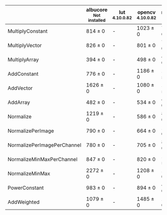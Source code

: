 |                           |albucore<br><small>Not installed</small>|lut<br><small>4.10.0.82</small>|opencv<br><small>4.10.0.82</small>|numpy<br><small>1.24.4</small>|torchvision<br><small>0.18.1+rocm6.0</small>|
|---------------------------|----------------------------------------|-------------------------------|----------------------------------|------------------------------|--------------------------------------------|
|MultiplyConstant           |814 ± 0                                 |-                              |1023 ± 0                          |791 ± 0                       |1351 ± 0                                    |
|MultiplyVector             |826 ± 0                                 |-                              |801 ± 0                           |740 ± 0                       |606 ± 0                                     |
|MultiplyArray              |394 ± 0                                 |-                              |498 ± 0                           |461 ± 0                       |341 ± 0                                     |
|AddConstant                |776 ± 0                                 |-                              |1186 ± 0                          |1565 ± 0                      |2028 ± 0                                    |
|AddVector                  |1626 ± 0                                |-                              |1080 ± 0                          |1374 ± 0                      |960 ± 0                                     |
|AddArray                   |482 ± 0                                 |-                              |534 ± 0                           |487 ± 0                       |425 ± 0                                     |
|Normalize                  |1219 ± 0                                |-                              |586 ± 0                           |809 ± 0                       |1142 ± 0                                    |
|NormalizePerImage          |790 ± 0                                 |-                              |664 ± 0                           |130 ± 0                       |458 ± 0                                     |
|NormalizePerImagePerChannel|780 ± 0                                 |-                              |705 ± 0                           |836 ± 0                       |-                                           |
|NormalizeMinMaxPerChannel  |847 ± 0                                 |-                              |820 ± 0                           |1073 ± 0                      |-                                           |
|NormalizeMinMax            |2272 ± 0                                |-                              |1208 ± 0                          |133 ± 0                       |2012 ± 0                                    |
|PowerConstant              |983 ± 0                                 |-                              |894 ± 0                           |425 ± 0                       |460 ± 0                                     |
|AddWeighted                |1079 ± 0                                |-                              |1485 ± 0                          |145 ± 0                       |1234 ± 0                                    |
